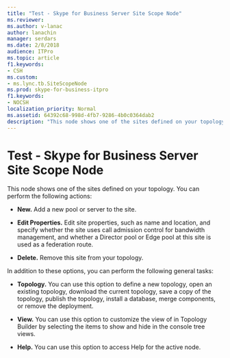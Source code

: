 ```yaml
---
title: "Test - Skype for Business Server Site Scope Node"
ms.reviewer: 
ms.author: v-lanac
author: lanachin
manager: serdars
ms.date: 2/8/2018
audience: ITPro
ms.topic: article
f1.keywords:
- CSH
ms.custom:
- ms.lync.tb.SiteScopeNode
ms.prod: skype-for-business-itpro
f1.keywords:
- NOCSH
localization_priority: Normal
ms.assetid: 64392c68-998d-4fb7-9286-4b0c0364dab2
description: "This node shows one of the sites defined on your topology. You can perform the following actions:"
---
```


# Test - Skype for Business Server Site Scope Node
 
This node shows one of the sites defined on your topology. You can perform the following actions: 
  
- **New.** Add a new pool or server to the site.
    
- **Edit Properties.** Edit site properties, such as name and location, and specify whether the site uses call admission control for bandwidth management, and whether a Director pool or Edge pool at this site is used as a federation route.
    
- **Delete.** Remove this site from your topology.
    
In addition to these options, you can perform the following general tasks:
  
- **Topology.** You can use this option to define a new topology, open an existing topology, download the current topology, save a copy of the topology, publish the topology, install a database, merge components, or remove the deployment.
    
- **View.** You can use this option to customize the view of in Topology Builder by selecting the items to show and hide in the console tree views.
    
- **Help.** You can use this option to access Help for the active node.
    

